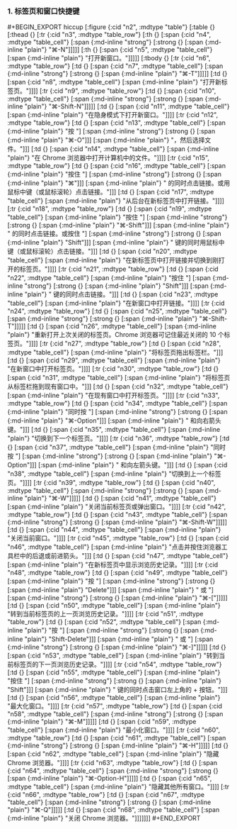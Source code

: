 ### 1. 标签页和窗口快捷键

#+BEGIN_EXPORT hiccup
[:figure {:cid "n2", :mdtype "table"} [:table {} [:thead {} [:tr {:cid "n3", :mdtype "table_row"} [:th {} [:span {:cid "n4", :mdtype "table_cell"} [:span {:md-inline "strong"} [:strong {} [:span {:md-inline "plain"} "⌘-N"]]]]] [:th {} [:span {:cid "n5", :mdtype "table_cell"} [:span {:md-inline "plain"} "打开新窗口。"]]]]] [:tbody {} [:tr {:cid "n6", :mdtype "table_row"} [:td {} [:span {:cid "n7", :mdtype "table_cell"} [:span {:md-inline "strong"} [:strong {} [:span {:md-inline "plain"} "⌘-T"]]]]] [:td {} [:span {:cid "n8", :mdtype "table_cell"} [:span {:md-inline "plain"} "打开新标签页。"]]]] [:tr {:cid "n9", :mdtype "table_row"} [:td {} [:span {:cid "n10", :mdtype "table_cell"} [:span {:md-inline "strong"} [:strong {} [:span {:md-inline "plain"} "⌘-Shift-N"]]]]] [:td {} [:span {:cid "n11", :mdtype "table_cell"} [:span {:md-inline "plain"} "在隐身模式下打开新窗口。"]]]] [:tr {:cid "n12", :mdtype "table_row"} [:td {} [:span {:cid "n13", :mdtype "table_cell"} [:span {:md-inline "plain"} "按 "] [:span {:md-inline "strong"} [:strong {} [:span {:md-inline "plain"} "⌘-O"]]] [:span {:md-inline "plain"} "，然后选择文件。"]]] [:td {} [:span {:cid "n14", :mdtype "table_cell"} [:span {:md-inline "plain"} "在 Chrome 浏览器中打开计算机中的文件。"]]]] [:tr {:cid "n15", :mdtype "table_row"} [:td {} [:span {:cid "n16", :mdtype "table_cell"} [:span {:md-inline "plain"} "按住 "] [:span {:md-inline "strong"} [:strong {} [:span {:md-inline "plain"} "⌘"]]] [:span {:md-inline "plain"} " 的同时点击链接。或用鼠标中键（或鼠标滚轮）点击链接。"]]] [:td {} [:span {:cid "n17", :mdtype "table_cell"} [:span {:md-inline "plain"} "从后台在新标签页中打开链接。"]]]] [:tr {:cid "n18", :mdtype "table_row"} [:td {} [:span {:cid "n19", :mdtype "table_cell"} [:span {:md-inline "plain"} "按住 "] [:span {:md-inline "strong"} [:strong {} [:span {:md-inline "plain"} "⌘-Shift"]]] [:span {:md-inline "plain"} " 的同时点击链接。或按住 "] [:span {:md-inline "strong"} [:strong {} [:span {:md-inline "plain"} "Shift"]]] [:span {:md-inline "plain"} " 键的同时用鼠标中键（或鼠标滚轮）点击链接。"]]] [:td {} [:span {:cid "n20", :mdtype "table_cell"} [:span {:md-inline "plain"} "在新标签页中打开链接并切换到刚打开的标签页。"]]]] [:tr {:cid "n21", :mdtype "table_row"} [:td {} [:span {:cid "n22", :mdtype "table_cell"} [:span {:md-inline "plain"} "按住 "] [:span {:md-inline "strong"} [:strong {} [:span {:md-inline "plain"} "Shift"]]] [:span {:md-inline "plain"} " 键的同时点击链接。"]]] [:td {} [:span {:cid "n23", :mdtype "table_cell"} [:span {:md-inline "plain"} "在新窗口中打开链接。"]]]] [:tr {:cid "n24", :mdtype "table_row"} [:td {} [:span {:cid "n25", :mdtype "table_cell"} [:span {:md-inline "strong"} [:strong {} [:span {:md-inline "plain"} "⌘-Shift-T"]]]]] [:td {} [:span {:cid "n26", :mdtype "table_cell"} [:span {:md-inline "plain"} "重新打开上次关闭的标签页。Chrome 浏览器可记住最近关闭的 10 个标签页。"]]]] [:tr {:cid "n27", :mdtype "table_row"} [:td {} [:span {:cid "n28", :mdtype "table_cell"} [:span {:md-inline "plain"} "将标签页拖出标签栏。"]]] [:td {} [:span {:cid "n29", :mdtype "table_cell"} [:span {:md-inline "plain"} "在新窗口中打开标签页。"]]]] [:tr {:cid "n30", :mdtype "table_row"} [:td {} [:span {:cid "n31", :mdtype "table_cell"} [:span {:md-inline "plain"} "将标签页从标签栏拖到现有窗口中。"]]] [:td {} [:span {:cid "n32", :mdtype "table_cell"} [:span {:md-inline "plain"} "在现有窗口中打开标签页。"]]]] [:tr {:cid "n33", :mdtype "table_row"} [:td {} [:span {:cid "n34", :mdtype "table_cell"} [:span {:md-inline "plain"} "同时按 "] [:span {:md-inline "strong"} [:strong {} [:span {:md-inline "plain"} "⌘-Option"]]] [:span {:md-inline "plain"} " 和向右箭头键。"]]] [:td {} [:span {:cid "n35", :mdtype "table_cell"} [:span {:md-inline "plain"} "切换到下一个标签页。"]]]] [:tr {:cid "n36", :mdtype "table_row"} [:td {} [:span {:cid "n37", :mdtype "table_cell"} [:span {:md-inline "plain"} "同时按 "] [:span {:md-inline "strong"} [:strong {} [:span {:md-inline "plain"} "⌘-Option"]]] [:span {:md-inline "plain"} " 和向左箭头键。"]]] [:td {} [:span {:cid "n38", :mdtype "table_cell"} [:span {:md-inline "plain"} "切换到上一个标签页。"]]]] [:tr {:cid "n39", :mdtype "table_row"} [:td {} [:span {:cid "n40", :mdtype "table_cell"} [:span {:md-inline "strong"} [:strong {} [:span {:md-inline "plain"} "⌘-W"]]]]] [:td {} [:span {:cid "n41", :mdtype "table_cell"} [:span {:md-inline "plain"} "关闭当前标签页或弹出窗口。"]]]] [:tr {:cid "n42", :mdtype "table_row"} [:td {} [:span {:cid "n43", :mdtype "table_cell"} [:span {:md-inline "strong"} [:strong {} [:span {:md-inline "plain"} "⌘-Shift-W"]]]]] [:td {} [:span {:cid "n44", :mdtype "table_cell"} [:span {:md-inline "plain"} "关闭当前窗口。"]]]] [:tr {:cid "n45", :mdtype "table_row"} [:td {} [:span {:cid "n46", :mdtype "table_cell"} [:span {:md-inline "plain"} "点击并按住浏览器工具栏中的后退或前进箭头。"]]] [:td {} [:span {:cid "n47", :mdtype "table_cell"} [:span {:md-inline "plain"} "在新标签页中显示浏览历史记录。"]]]] [:tr {:cid "n48", :mdtype "table_row"} [:td {} [:span {:cid "n49", :mdtype "table_cell"} [:span {:md-inline "plain"} "按 "] [:span {:md-inline "strong"} [:strong {} [:span {:md-inline "plain"} "Delete"]]] [:span {:md-inline "plain"} " 或 "] [:span {:md-inline "strong"} [:strong {} [:span {:md-inline "plain"} "⌘-["]]]]] [:td {} [:span {:cid "n50", :mdtype "table_cell"} [:span {:md-inline "plain"} "转到当前标签页的上一页浏览历史记录。"]]]] [:tr {:cid "n51", :mdtype "table_row"} [:td {} [:span {:cid "n52", :mdtype "table_cell"} [:span {:md-inline "plain"} "按 "] [:span {:md-inline "strong"} [:strong {} [:span {:md-inline "plain"} "Shift-Delete"]]] [:span {:md-inline "plain"} " 或 "] [:span {:md-inline "strong"} [:strong {} [:span {:md-inline "plain"} "⌘-]"]]]]] [:td {} [:span {:cid "n53", :mdtype "table_cell"} [:span {:md-inline "plain"} "转到当前标签页的下一页浏览历史记录。"]]]] [:tr {:cid "n54", :mdtype "table_row"} [:td {} [:span {:cid "n55", :mdtype "table_cell"} [:span {:md-inline "plain"} "按住 "] [:span {:md-inline "strong"} [:strong {} [:span {:md-inline "plain"} "Shift"]]] [:span {:md-inline "plain"} " 键的同时点击窗口左上角的 + 按钮。"]]] [:td {} [:span {:cid "n56", :mdtype "table_cell"} [:span {:md-inline "plain"} "最大化窗口。"]]]] [:tr {:cid "n57", :mdtype "table_row"} [:td {} [:span {:cid "n58", :mdtype "table_cell"} [:span {:md-inline "strong"} [:strong {} [:span {:md-inline "plain"} "⌘-M"]]]]] [:td {} [:span {:cid "n59", :mdtype "table_cell"} [:span {:md-inline "plain"} "最小化窗口。"]]]] [:tr {:cid "n60", :mdtype "table_row"} [:td {} [:span {:cid "n61", :mdtype "table_cell"} [:span {:md-inline "strong"} [:strong {} [:span {:md-inline "plain"} "⌘-H"]]]]] [:td {} [:span {:cid "n62", :mdtype "table_cell"} [:span {:md-inline "plain"} "隐藏 Chrome 浏览器。"]]]] [:tr {:cid "n63", :mdtype "table_row"} [:td {} [:span {:cid "n64", :mdtype "table_cell"} [:span {:md-inline "strong"} [:strong {} [:span {:md-inline "plain"} "⌘-Option-H"]]]]] [:td {} [:span {:cid "n65", :mdtype "table_cell"} [:span {:md-inline "plain"} "隐藏其他所有窗口。"]]]] [:tr {:cid "n66", :mdtype "table_row"} [:td {} [:span {:cid "n67", :mdtype "table_cell"} [:span {:md-inline "strong"} [:strong {} [:span {:md-inline "plain"} "⌘-Q"]]]]] [:td {} [:span {:cid "n68", :mdtype "table_cell"} [:span {:md-inline "plain"} "关闭 Chrome 浏览器。"]]]]]]]
#+END_EXPORT